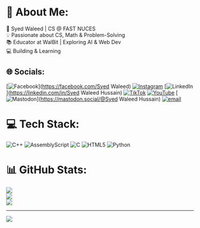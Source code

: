 # 💫 About Me:
🚀 Syed Waleed | CS @ FAST NUCES<br>💡 Passionate about CS, Math & Problem-Solving<br>📚 Educator at WalBit | Exploring AI & Web Dev<br>💻 Building & Learning


## 🌐 Socials:
[![Facebook](https://img.shields.io/badge/Facebook-%231877F2.svg?logo=Facebook&logoColor=white)](https://facebook.com/Syed Waleed) [![Instagram](https://img.shields.io/badge/Instagram-%23E4405F.svg?logo=Instagram&logoColor=white)](https://instagram.com/sittamgar) [![LinkedIn](https://img.shields.io/badge/LinkedIn-%230077B5.svg?logo=linkedin&logoColor=white)](https://linkedin.com/in/Syed Waleed Hussain) [![TikTok](https://img.shields.io/badge/TikTok-%23000000.svg?logo=TikTok&logoColor=white)](https://tiktok.com/@sittamgar) [![YouTube](https://img.shields.io/badge/YouTube-%23FF0000.svg?logo=YouTube&logoColor=white)](https://youtube.com/@WalBit) [![Mastodon](https://img.shields.io/badge/-MASTODON-%232B90D9?logo=mastodon&logoColor=white)](https://mastodon.social/@Syed Waleed Hussain) [![email](https://img.shields.io/badge/Email-D14836?logo=gmail&logoColor=white)](mailto:syedw4420@gmail.com) 

# 💻 Tech Stack:
![C++](https://img.shields.io/badge/c++-%2300599C.svg?style=for-the-badge&logo=c%2B%2B&logoColor=white) ![AssemblyScript](https://img.shields.io/badge/assembly%20script-%23000000.svg?style=for-the-badge&logo=assemblyscript&logoColor=white) ![C](https://img.shields.io/badge/c-%2300599C.svg?style=for-the-badge&logo=c&logoColor=white) ![HTML5](https://img.shields.io/badge/html5-%23E34F26.svg?style=for-the-badge&logo=html5&logoColor=white) ![Python](https://img.shields.io/badge/python-3670A0?style=for-the-badge&logo=python&logoColor=ffdd54)
# 📊 GitHub Stats:
![](https://github-readme-stats.vercel.app/api?username=Syed-Waleed-Hussain&theme=synthwave&hide_border=false&include_all_commits=false&count_private=false)<br/>
![](https://nirzak-streak-stats.vercel.app/?user=Syed-Waleed-Hussain&theme=synthwave&hide_border=false)<br/>
![](https://github-readme-stats.vercel.app/api/top-langs/?username=Syed-Waleed-Hussain&theme=synthwave&hide_border=false&include_all_commits=false&count_private=false&layout=compact)

---
[![](https://visitcount.itsvg.in/api?id=Syed-Waleed-Hussain&icon=0&color=0)](https://visitcount.itsvg.in)

<!-- Proudly created with GPRM ( https://gprm.itsvg.in ) -->
